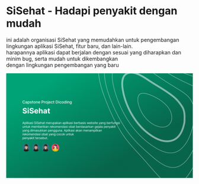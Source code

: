 # SiSehat - Hadapi penyakit dengan mudah
ini adalah organisasi SiSehat yang memudahkan untuk pengembangan lingkungan aplikasi SiSehat, fitur baru, dan lain-lain.<br>
harapannya aplikasi dapat berjalan dengan sesuai yang diharapkan dan minim bug, serta mudah untuk dikembangkan <br> 
dengan lingkungan pengembangan yang baru

![Capstone Project SiSehat Kampus Merdeka](https://github.com/SiSehat/.github/raw/main/profile/SiSehat.png)
